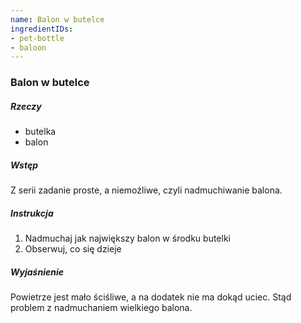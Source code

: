 ```yaml
---
name: Balon w butelce
ingredientIDs:
- pet-bottle
- baloon
---
```

### Balon w butelce

##### Rzeczy
- butelka
- balon

##### Wstęp
Z serii zadanie proste, a niemożliwe, czyli nadmuchiwanie balona.

##### Instrukcja
1. Nadmuchaj jak największy balon w środku butelki
2. Obserwuj, co się dzieje

##### Wyjaśnienie
Powietrze jest mało ściśliwe, a na dodatek nie ma dokąd uciec. Stąd problem z nadmuchaniem wielkiego balona.
